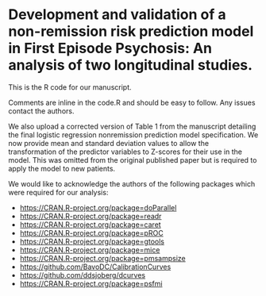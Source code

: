 # Development and validation of a non-remission risk prediction model in First Episode Psychosis: An analysis of two longitudinal studies.

This is the R code for our manuscript.

Comments are inline in the code.R and should be easy to follow. Any issues contact the authors.

We also upload a corrected version of Table 1 from the manuscript detailing the final logistic regression nonremission prediction model specification. We now provide mean and standard deviation values to allow the transformation of the predictor variables to Z-scores for their use in the model. This was omitted from the original published paper but is required to apply the model to new patients.

We would like to acknowledge the authors of the following packages which were required for our analysis:
* https://CRAN.R-project.org/package=doParallel
* https://CRAN.R-project.org/package=readr
* https://CRAN.R-project.org/package=caret
* https://CRAN.R-project.org/package=pROC
* https://CRAN.R-project.org/package=gtools
* https://CRAN.R-project.org/package=mice
* https://CRAN.R-project.org/package=pmsampsize
* https://github.com/BavoDC/CalibrationCurves
* https://github.com/ddsjoberg/dcurves
* https://CRAN.R-project.org/package=psfmi
